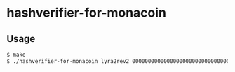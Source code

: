# hashverifier-for-monacoin

## Usage

```bash
$ make
$ ./hashverifier-for-monacoin lyra2rev2 0000000000000000000000000000000000000000000000000000000000000000
```
